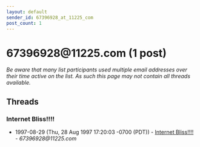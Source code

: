 ```yaml
---
layout: default
sender_id: 67396928_at_11225_com
post_count: 1
---
```


# 67396928<span>@</span>11225.com (1 post)

_Be aware that many list participants used multiple email addresses over their time active on the list. As such this page may not contain all threads available._

## Threads

### Internet Bliss!!!!
+ 1997-08-29 (Thu, 28 Aug 1997 17:20:03 -0700 (PDT)) - [Internet Bliss!!!!](/archive/1997/08/8bf327eaf3a42856db2806d4718585b8b3be2286c8fe0269e57bc4590307d46e) - _67396928@11225.com_

